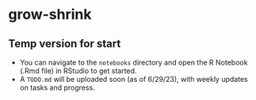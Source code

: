 # grow-shrink

## Temp version for start
- You can navigate to the `notebooks` directory and open the R Notebook (.Rmd file) in RStudio to get started.
- A `TODO.md` will be uploaded soon (as of 6/29/23), with weekly updates on tasks and progress.
